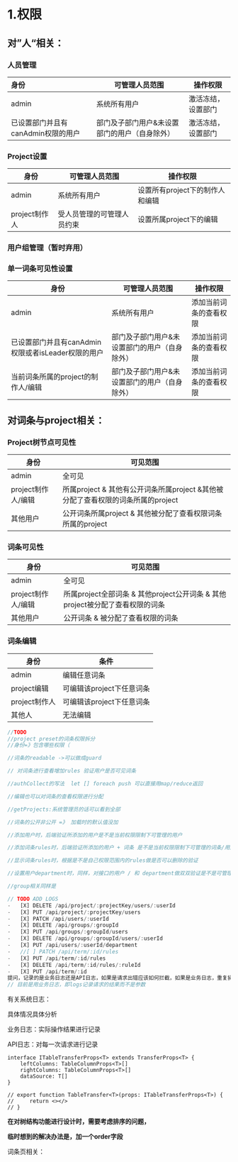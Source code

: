 # 1.权限

## 对”人“相关：

### **人员管理**

| 身份                               | 可管理人员范围                                | 操作权限           |
| :--------------------------------- | --------------------------------------------- | ------------------ |
| admin                              | 系统所有用户                                  | 激活冻结，设置部门 |
| 已设置部门并且有canAdmin权限的用户 | 部门及子部门用户&未设置部门的用户（自身除外） | 激活冻结，设置部门 |

### Project设置

| 身份          | 可管理人员范围             | 操作权限                        |
| ------------- | -------------------------- | ------------------------------- |
| admin         | 系统所有用户               | 设置所有project下的制作人和编辑 |
| project制作人 | 受人员管理的可管理人员约束 | 设置所属project下的编辑         |

### 用户组管理（暂时弃用）



### 单一词条可见性设置

| 身份                                               | 可管理人员范围                                | 操作权限               |
| -------------------------------------------------- | --------------------------------------------- | ---------------------- |
| admin                                              | 系统所有用户                                  | 添加当前词条的查看权限 |
| 已设置部门并且有canAdmin权限或者isLeader权限的用户 | 部门及子部门用户&未设置部门的用户（自身除外） | 添加当前词条的查看权限 |
| 当前词条所属的project的制作人/编辑                 | 部门及子部门用户&未设置部门的用户（自身除外） | 添加当前词条的查看权限 |



## 对词条与project相关：

### Project树节点可见性

| 身份               | 可见范围                                                     |
| ------------------ | ------------------------------------------------------------ |
| admin              | 全可见                                                       |
| project制作人/编辑 | 所属project & 其他有公开词条所属project &其他被分配了查看权限的词条所属的project |
| 其他用户           | 公开词条所属project & 其他被分配了查看权限词条所属的project  |

### 词条可见性

| 身份               | 可见范围                                                     |
| ------------------ | ------------------------------------------------------------ |
| admin              | 全可见                                                       |
| project制作人/编辑 | 所属project全部词条 & 其他project公开词条 & 其他project被分配了查看权限的词条 |
| 其他用户           | 公开词条 & 被分配了查看权限的词条                            |

### 词条编辑

| 身份          | 条件                      |
| ------------- | ------------------------- |
| admin         | 编辑任意词条              |
| project编辑   | 可编辑该project下任意词条 |
| project制作人 | 可编辑该project下任意词条 |
| 其他人        | 无法编辑                  |





```js
//TODO 
//project preset的词条权限拆分
//身份=》包含哪些权限（

//词条的readable ->可以做成guard

// 对词条进行查看增加rules 验证用户是否可见词条

//authCollect的写法  let [] foreach push 可以直接用map/reduce返回

//编辑也可以对词条的查看权限进行分配

//getProjects:系统管理员的话可以看到全部

//词条的公开非公开 =》 加载时的默认值没加

//添加用户时，后端验证所添加的用户是不是当前权限限制下可管理的用户

//添加词条rules时，后端验证所添加的用户 + 词条 是不是当前权限限制下可管理的词条/用户

//显示词条rules时，根据是不是自己权限范围内的rules做是否可以删除的验证

//设置用户department时，同样，对接口的用户 / 和 department做双双验证是不是可管理的用户、department

//group相关同样是
```

```js
// TODO ADD LOGS
-   [X] DELETE /api/project/:projectKey/users/:userId
-   [X] PUT /api/project/:projectKey/users
-   [X] PATCH /api/users/:userId
-   [X] DELETE /api/groups/:groupId
-   [X] PUT /api/groups/:groupId/users
-   [X] DELETE /api/groups/:groupId/users/:userId
-   [X] PUT /api/users/:userId/department
-   //[ ] PATCH /api/term/:id/rules
-   [X] PUT /api/term/:id/rules
-   [X] DELETE /api/term/:id/rules/:ruleId
-   [X] PUT /api/term/:id
提问，记录的是业务日志还是API日志，如果是请求出错应该如何拦截，如果是业务日志，重复操作应该如何捕获
// 目前是用业务日志，即logs记录请求的结果而不是参数
```

有关系统日志：

具体情况具体分析

业务日志：实际操作结果进行记录

API日志：对每一次请求进行记录

```
interface ITableTransferProps<T> extends TransferProps<T> {
    leftColumns: TableColumnProps<T>[]
    rightColumns: TableColumnProps<T>[]
    dataSource: T[]
}

// export function TableTransfer<T>(props: ITableTransferProps<T>) {
//     return <></>
// }
```

**在对树结构功能进行设计时，需要考虑排序的问题，**

**临时想到的解决办法是，加一个order字段**



词条页相关：



